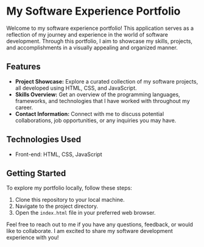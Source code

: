 # My Software Experience Portfolio

Welcome to my software experience portfolio! This application serves as a reflection of my journey and experience in the world of software development. Through this portfolio, I aim to showcase my skills, projects, and accomplishments in a visually appealing and organized manner.

## Features

- **Project Showcase:** Explore a curated collection of my software projects, all developed using HTML, CSS, and JavaScript.
- **Skills Overview:** Get an overview of the programming languages, frameworks, and technologies that I have worked with throughout my career.
- **Contact Information:** Connect with me to discuss potential collaborations, job opportunities, or any inquiries you may have.

## Technologies Used

- Front-end: HTML, CSS, JavaScript

## Getting Started

To explore my portfolio locally, follow these steps:

1. Clone this repository to your local machine.
2. Navigate to the project directory.
3. Open the `index.html` file in your preferred web browser.

Feel free to reach out to me if you have any questions, feedback, or would like to collaborate. I am excited to share my software development experience with you!
